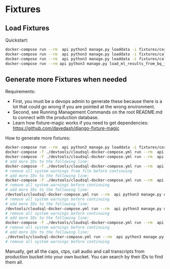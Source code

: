 # Fixtures

## Load Fixtures

Quickstart:

```bash
docker-compose run --rm  api python3 manage.py loaddata -i fixtures/core.json fixtures/netsapiens_integration.json fixtures/netsapiens_integration_event_extracts.json fixtures/netsapiens_integration_cdr2_extracts.json
docker-compose run --rm  api python3 manage.py loaddata -i fixtures/calls_ctps.json fixtures/calls_caps.json
docker-compose run --rm  api python3 manage.py loaddata -i fixtures/calls_calltranscript.json fixtures/calls_callaudio.json
docker-compose run --rm api python3 manage.py load_ml_results_from_bq_json 2022-07 --practice-id 2d32ZHoXXo7RYVjZ7Grker
```

## Generate more Fixtures when needed

Requirements:
* First, you must be a devops admin to generate these because there is a lot that could go wrong if you are pointed at the wrong environment.
* Second, see Running Management Commands on the root README.md to connect with the production database.
* Learn how fixture-magic works if you need to get dependencies: https://github.com/davedash/django-fixture-magic

How to generate more fixtures:

```bash
docker-compose run --rm  api python3 manage.py loaddata -i fixtures/core.json
docker-compose -f ./devtools/cloudsql-docker-compose.yml run --rm  api python3 manage.py dumpdata --indent 2 netsapiens_integration.NetsapiensAPICredentials -o .credentials/netsapiens_integration_api_credentials.json
docker-compose -f ./devtools/cloudsql-docker-compose.yml run --rm  api python3 manage.py dumpdata --indent 2 netsapiens_integration.NetsapiensCallSubscription -o fixtures/netsapiens_integration.json
# add more IDs to the following line:
docker-compose -f ./devtools/cloudsql-docker-compose.yml run --rm  api python3 manage.py dump_object netsapiens_integration.NetsapiensCallSubscriptionEventExtract GUFpaWwv3HEoWxRdkFrxwB 77ioYZWqUZT6xQqLzJhuAU bM2bGvuzeGG4aJ6esswqCx TztfY2RtavnF3TJcRTcE8n NEihQUCNDHv4EtTS4VoEnc 4Sg38hjfF93Lyk9JK28tCK 5X4pw5GmwRKFUG8UUQnWPS CdPWAadQzziE4DF7Wnzys2 GQmZjtHQzp5nvf4puHYZwU dFXGDZatVJtinNt7CMoh7A imz9uja3Lh8k3U5SajR96m dSWcM59yBd8qs7uKsBfvQL > fixtures/netsapiens_integration_event_extracts.json
# remove all system warnings from file before continuing
# add more IDs to the following line:
docker-compose -f ./devtools/cloudsql-docker-compose.yml run --rm  api python3 manage.py dump_object netsapiens_integration.NetsapiensCdr2Extract MkrpWrbzfkhxsehqppHURq > fixtures/netsapiens_integration_cdr2_extracts.json
# remove all system warnings before continuing
# add more IDs to the following line:
/devtools/cloudsql-docker-compose.yml run --rm  api python3 manage.py dump_object calls.CallAudioPartial JHx3BbihjXuZaBQp6BVkYd > fixtures/calls_caps.json
# remove all system warnings before continuing
# add more IDs to the following line:
/devtools/cloudsql-docker-compose.yml run --rm  api python3 manage.py dump_object calls.CallTranscriptPartial WttwSMbBdqmjdUkZKfs6EV buzJhDKf8cqGxHPk59yEtN R3LputDNYXWkV9zLYsZnfN > fixtures/calls_ctps.json
# remove all system warnings before continuing
# add more IDs to the following line:
docker-compose -f ./devtools/cloudsql-docker-compose.yml run --rm  api python3 manage.py dump_object calls.CallAudio mCHXcnfKxvGXFx7dpEmq9A > fixtures/calls_callaudio.json
# remove all system warnings before continuing
# add more IDs to the following line:
./devtools/cloudsql-docker-compose.yml run --rm  api python3 manage.py dump_object calls.CallTranscript WbtxpYUXqupNfNApktyy2D 9DwQJmcBnGoPRR6rimkdSM MhdCXmPQDu2e7wU7KWHLuW > fixtures/calls_calltranscript.json
# remove all system warnings before continuing
```


<!-- TODO: gsutil commands to sync files from production to your own bucket -->

Manually, get all the caps, ctps, call audio and call transcripts from production bucket into your own bucket. You can search by their IDs to find them all.

